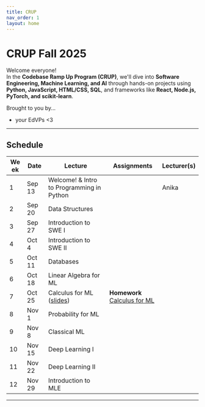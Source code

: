 ```yaml
---
title: CRUP
nav_order: 1
layout: home
---
```


# CRUP Fall 2025

Welcome everyone!  
In the **Codebase Ramp Up Program (CRUP)**, we'll dive into **Software Engineering, Machine Learning, and AI** through hands-on projects using **Python, JavaScript, HTML/CSS, SQL**, and frameworks like **React, Node.js, PyTorch, and scikit-learn**.

Brought to you by...

- your EdVPs <3

---

## Schedule

<table>
  <thead>
    <tr>
      <th style="max-width: 30px;">Week</th>
      <th>Date</th>
      <th>Lecture</th>
      <th>Assignments</th>
      <th>Lecturer(s)</th>
    </tr>
  </thead>
  <tbody>
    <tr>
      <td style="max-width: 30px;">1</td>
      <td>Sep 13</td>
      <td>Welcome! & Intro to Programming in Python</td>
      <td></td>
      <td>Anika</td>
    </tr>
    <tr>
      <td style="max-width: 30px;">2</td>
      <td>Sep 20</td>
      <td>Data Structures</td>
      <td></td>
      <td></td>
    </tr>
    <tr>
      <td style="max-width: 30px;">3</td>
      <td>Sep 27</td>
      <td>Introduction to SWE I</td>
      <td></td>
      <td></td>
    </tr>
    <tr>
      <td style="max-width: 30px;">4</td>
      <td>Oct 4</td>
      <td>Introduction to SWE II</td>
      <td></td>
      <td></td>
    </tr>
    <tr>
      <td style="max-width: 30px;">5</td>
      <td>Oct 11</td>
      <td>Databases</td>
      <td></td>
      <td></td>
    </tr>
    <tr>
      <td style="max-width: 30px;">6</td>
      <td>Oct 18</td>
      <td>Linear Algebra for ML</td>
      <td></td>
      <td></td>
    </tr>
    <tr>
      <td style="max-width: 30px;">7</td>
      <td>Oct 25</td>
      <td>Calculus for ML (<a href="https://docs.google.com/presentation/d/1rI5htE33vNN95Wo19I_uLgSKwKRdafWLPY2ffvfHm-4/edit?usp=sharing">slides</a>)</td>
      <td>
        <span class="label"><strong>Homework</strong></span>
        <a href="assets/calculus_for_ml/calculus_for_ml.pdf">Calculus for ML</a>
        </td>
      <td></td>
    </tr>
    <tr>
      <td style="max-width: 30px;">8</td>
      <td>Nov 1</td>
      <td>Probability for ML</td>
      <td></td>
      <td></td>
    </tr>
    <tr>
      <td style="max-width: 30px;">9</td>
      <td>Nov 8</td>
      <td>Classical ML</td>
      <td></td>
      <td></td>
    </tr>
    <tr>
      <td style="max-width: 30px;">10</td>
      <td>Nov 15</td>
      <td>Deep Learning I</td>
      <td></td>
      <td></td>
    </tr>
    <tr>
      <td style="max-width: 30px;">11</td>
      <td>Nov 22</td>
      <td>Deep Learning II</td>
      <td></td>
      <td></td>
    </tr>
    <tr>
      <td style="max-width: 30px;">12</td>
      <td>Nov 29</td>
      <td>Introduction to MLE</td>
      <td></td>
      <td></td>
    </tr>
  </tbody>
</table>

---